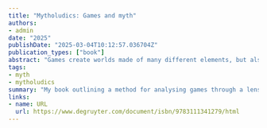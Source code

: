 ```yaml
---
title: "Mytholudics: Games and myth"
authors:
- admin
date: "2025"
publishDate: "2025-03-04T10:12:57.036704Z"
publication_types: ["book"]
abstract: "Games create worlds made of many different elements, but also of rules, systems and structures for how we act in them. So how can we make sense of them? Mytholudics: Games and Myth lays out an approach to understanding games using theories from myth and folklore. Myth is taken here not as an object but as a process, a way of expressing meaning. It works to naturalise arbitrary constellations of signs, to connect things in meaning. Behind the phrase ‘just the way it is’ is a process of mythologization that has cemented it. Mytholudics lays out how this understanding of myth works for the analysis of games. In two sections each analysing five digital games, it then shows how this approach works in practice: one through the lens of heroism and one through monstrosity. These ask questions such as what heroic mythology is constructed in *Call of Duty*? What do the monsters in *The Witcher* tell us about the game’s model of the world? How does *Hellblade: Senua’s Sacrifice* weave a conflict between Norse and Pictish mythology into one between competing models of seeing mental illness? This method helps to see games and their worlds in the whole. Stories, gameplay, systems, rules, spatial configurations and art styles can all be considered together as contributing to the meaning of the game."
tags:
- myth
- mytholudics
summary: "My book outlining a method for analysing games through a lens of myth called mytholudics."
links:
- name: URL
  url: https://www.degruyter.com/document/isbn/9783111341279/html
---
```

